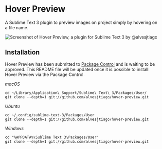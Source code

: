 # Hover Preview

A Sublime Text 3 plugin to preview images on project simply by hovering on a file name.

![Screenshot of Hover Preview, a plugin for Sublime Text 3 by @alvesjtiago](http://i.imgur.com/XrZ7e7z.jpg)

## Installation

Hover Preview has been submitted to [Package Control](https://packagecontrol.io) and is waiting to be approved. This README file will be updated once it is possible to install Hover Preview via the Package Control.

_macOS_
```
cd ~/Library/Application\ Support/Sublime\ Text\ 3/Packages/User/
git clone --depth=1 git://github.com/alvesjtiago/hover-preview.git
```

_Ubuntu_
```
cd ~/.config/sublime-text-3/Packages/User
git clone --depth=1 git://github.com/alvesjtiago/hover-preview.git
```

_Windows_
```
cd "%APPDATA%\Sublime Text 3\Packages/User"
git clone --depth=1 git://github.com/alvesjtiago/hover-preview.git
```
